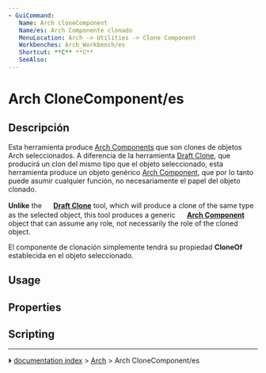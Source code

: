 ```yaml
---
- GuiCommand:
   Name: Arch cloneComponent
‏‎‏‎   Name/es: Arch Componente clonado
   MenuLocation: Arch -> Utilities -> Clone Component
   Workbenches: Arch_Workbench/es
   Shortcut: **C** **C‏‎**
   SeeAlso: 
---
```


# Arch CloneComponent/es


</div>



## Descripción


<div class="mw-translate-fuzzy">

Esta herramienta produce [Arch Components](Arch_Component/es.md) que son clones de objetos Arch seleccionados. A diferencia de la herramienta [Draft Clone](Draft_Clone/es.md), que producirá un clon del mismo tipo que el objeto seleccionado, esta herramienta produce un objeto genérico [Arch Component](Arch_Component/es.md), que por lo tanto puede asumir cualquier función, no necesariamente el papel del objeto clonado.


</div>

**Unlike** the **<img src="images/Draft_Clone.svg" width=16px> [Draft Clone](Draft_Clone.md)** tool, which will produce a clone of the same type as the selected object, this tool produces a generic **<img src="images/Arch_Component.svg" width=16px> [Arch Component](Arch_Component.md)** object that can assume any role, not necessarily the role of the cloned object.


<div class="mw-translate-fuzzy">

El componente de clonación simplemente tendrá su propiedad **CloneOf** establecida en el objeto seleccionado.


</div>

## Usage

## Properties

## Scripting



---
⏵ [documentation index](../README.md) > [Arch](Arch_Workbench.md) > Arch CloneComponent/es
